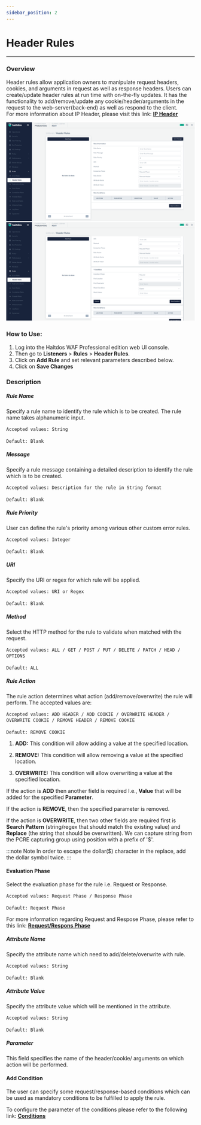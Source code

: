 ```yaml
---
sidebar_position: 2
---
```


# Header Rules

---

### Overview 
Header rules allow application owners to manipulate request headers, cookies, and arguments in request as well as response headers. Users can create/update header rules at run time with on-the-fly updates. It has the functionality to add/remove/update any cookie/header/arguments in the request to the web-server(back-end) as well as respond to the client.  
For more information about IP Header, please visit this link: [**IP Header**](https://en.wikipedia.org/wiki/IP_header#:~:text=An%20IP%20header%20is%20header,a%20payload%20for%20user%20data.)

![header_rules](/img/pro-waf/docs/header_rules1.png)
![header_rules](/img/pro-waf/docs/header_rules2.png)

### How to Use:
1. Log into the Haltdos WAF Professional edition web UI console.
2. Then go to **Listeners** > **Rules** > **Header Rules**.
3. Click on **Add Rule** and set relevant parameters described below.
4. Click on **Save Changes**

### Description

##### **Rule Name**

Specify a rule name to identify the rule which is to be created. The rule name takes alphanumeric input.

    Accepted values: String

    Default: Blank  

##### **Message**

Specify a rule message containing a detailed description to identify the rule which is to be created.

    Accepted values: Description for the rule in String format

    Default: Blank  

##### **Rule Priority**

User can define the rule's priority among various other custom error rules.

    Accepted values: Integer

    Default: Blank  

##### **URI**

Specify the URI or regex for which rule will be applied. 

    Accepted values: URI or Regex

    Default: Blank  

##### **Method**

Select the HTTP method for the rule to validate when matched with the request.

    Accepted values: ALL / GET / POST / PUT / DELETE / PATCH / HEAD / OPTIONS

    Default: ALL

##### **Rule Action**

The rule action determines what action (add/remove/overwrite) the rule will perform. The accepted values are:

    Accepted values: ADD HEADER / ADD COOKIE / OVERWRITE HEADER / OVERWRITE COOKIE / REMOVE HEADER / REMOVE COOKIE

    Default: REMOVE COOKIE 

1) **ADD:** This condition will allow adding a value at the specified location.

2) **REMOVE:** This condition will allow removing a value at the specified location.

3) **OVERWRITE:** This condition will allow overwriting a value at the specified location.

If the action is **ADD** then another field is required I.e., **Value** that will be added for the specified **Parameter**.

If the action is **REMOVE**, then the specified parameter is removed.

If the action is **OVERWRITE**, then two other fields are required first is **Search Pattern** (string/regex that should match the existing value) and **Replace** (the string that should be overwritten). We can capture string from the PCRE capturing group using position with a prefix of '$'. 

:::note Note
 In order to escape the dollar($) character in the replace, add the dollar symbol twice.
:::

#### **Evaluation Phase**

Select the evaluation phase for the rule i.e. Request or Response.

    Accepted values: Request Phase / Response Phase

    Default: Request Phase  

For more information regarding Request and Respose Phase, please refer to this link: [**Request/Respons Phase**](/community/waf/rules/)

##### **Attribute Name**

Specify the attribute name which need to add/delete/overwrite with rule.

    Accepted values: String

    Default: Blank  

##### **Attribute Value**

Specify the attribute value which will be mentioned in the attribute.

    Accepted values: String

    Default: Blank  

##### **Parameter**

This field specifies the name of the header/cookie/ arguments on which action will be performed.


#### **Add Condition**

The user can specify some request/response-based conditions which can be used as mandatory conditions to be fulfilled to apply the rule.

To configure the parameter of the conditions please refer to the following link: [**Conditions**](/professional/waf/rules/conditions)